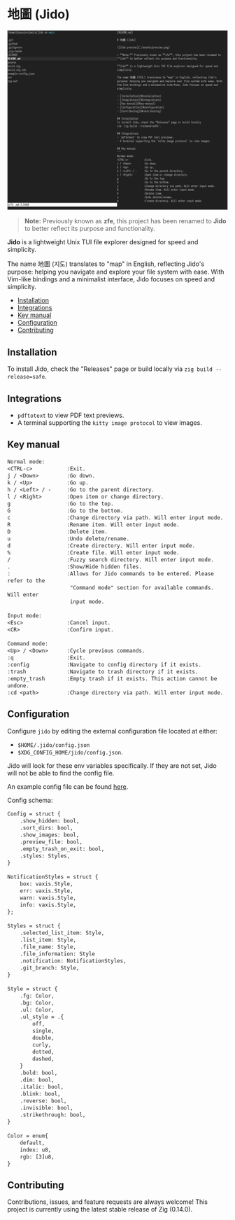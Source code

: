 # 地圖 (Jido)

![Jido preview](./assets/preview.png)

> **Note:** Previously known as **zfe**, this project has been renamed to 
**Jido** to better reflect its purpose and functionality.

**Jido** is a lightweight Unix TUI file explorer designed for speed and 
simplicity.

The name 地圖 (지도) translates to "map" in English, reflecting Jido's 
purpose: helping you navigate and explore your file system with ease. With 
Vim-like bindings and a minimalist interface, Jido focuses on speed and
simplicity.

- [Installation](#installation)
- [Integrations](#integrations)
- [Key manual](#key-manual)
- [Configuration](#configuration)
- [Contributing](#contributing)

## Installation
To install Jido, check the "Releases" page or build locally 
via `zig build --release=safe`.

## Integrations
- `pdftotext` to view PDF text previews.
- A terminal supporting the `kitty image protocol` to view images.

## Key manual
```
Normal mode:
<CTRL-c>           :Exit.
j / <Down>         :Go down.
k / <Up>           :Go up.
h / <Left> / -     :Go to the parent directory.
l / <Right>        :Open item or change directory.
g                  :Go to the top.
G                  :Go to the bottom.
c                  :Change directory via path. Will enter input mode.
R                  :Rename item. Will enter input mode.
D                  :Delete item.
u                  :Undo delete/rename.
d                  :Create directory. Will enter input mode.
%                  :Create file. Will enter input mode.
/                  :Fuzzy search directory. Will enter input mode.
.                  :Show/Hide hidden files.
:                  :Allows for Jido commands to be entered. Please refer to the 
                    "Command mode" section for available commands. Will enter 
                    input mode.

Input mode:
<Esc>              :Cancel input.
<CR>               :Confirm input.

Command mode:
<Up> / <Down>      :Cycle previous commands.
:q                 :Exit.
:config            :Navigate to config directory if it exists.
:trash             :Navigate to trash directory if it exists.
:empty_trash       :Empty trash if it exists. This action cannot be undone.
:cd <path>         :Change directory via path. Will enter input mode.
```


## Configuration
Configure `jido` by editing the external configuration file located at either:
- `$HOME/.jido/config.json`
- `$XDG_CONFIG_HOME/jido/config.json`.

Jido will look for these env variables specifically. If they are not set, Jido will
not be able to find the config file.

An example config file can be found [here](https://github.com/BrookJeynes/jido/blob/main/example-config.json).

Config schema:
```
Config = struct {
    .show_hidden: bool,
    .sort_dirs: bool,
    .show_images: bool,
    .preview_file: bool,
    .empty_trash_on_exit: bool,
    .styles: Styles,
}

NotificationStyles = struct {
    box: vaxis.Style,
    err: vaxis.Style,
    warn: vaxis.Style,
    info: vaxis.Style,
};

Styles = struct {
    .selected_list_item: Style,
    .list_item: Style,
    .file_name: Style,
    .file_information: Style
    .notification: NotificationStyles,
    .git_branch: Style,
}

Style = struct {
    .fg: Color,
    .bg: Color,
    .ul: Color,
    .ul_style = .{
        off,
        single,
        double,
        curly,
        dotted,
        dashed,
    }
    .bold: bool,
    .dim: bool,
    .italic: bool,
    .blink: bool,
    .reverse: bool,
    .invisible: bool,
    .strikethrough: bool,
}

Color = enum{
    default,
    index: u8,
    rgb: [3]u8,
}
```

## Contributing
Contributions, issues, and feature requests are always welcome! This project is
currently using the latest stable release of Zig (0.14.0).
